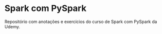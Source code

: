 # Spark com PySpark

<p> Repositório com anotações e exercícios do curso de Spark com PySpark da Udemy.